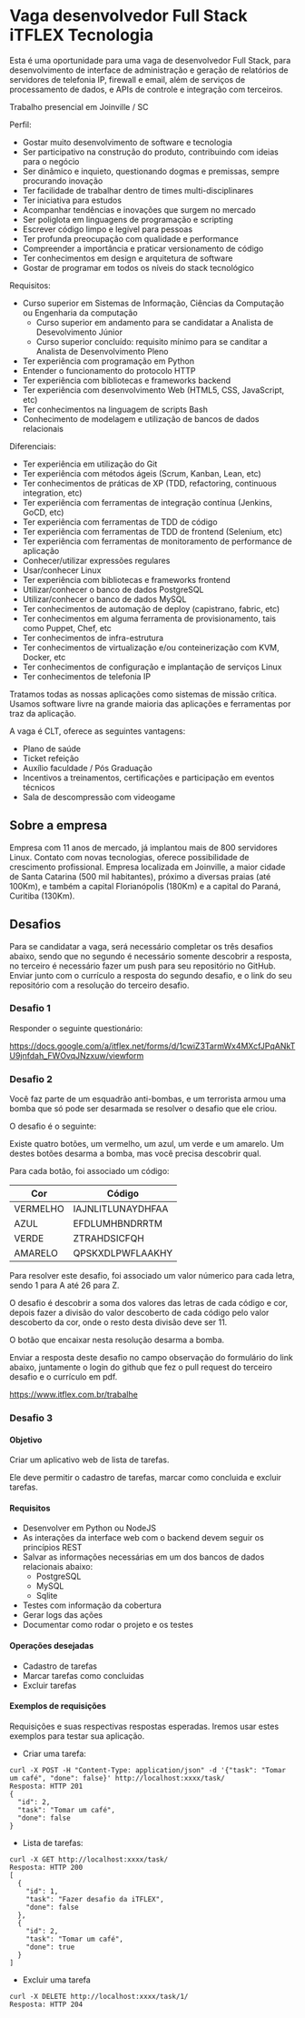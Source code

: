# Vaga desenvolvedor Full Stack iTFLEX Tecnologia

Esta é uma oportunidade para uma vaga de desenvolvedor Full Stack,
para desenvolvimento de interface de administração e geração de relatórios
de servidores de telefonia IP, firewall e email, além de serviços
de processamento de dados, e APIs de controle e integração com terceiros.

Trabalho presencial em Joinville / SC

Perfil:
- Gostar muito desenvolvimento de software e tecnologia
- Ser participativo na construção do produto, contribuindo com ideias para o negócio
- Ser dinâmico e inquieto, questionando dogmas e premissas, sempre procurando inovação
- Ter facilidade de trabalhar dentro de times multi-disciplinares
- Ter iniciativa para estudos
- Acompanhar tendências e inovações que surgem no mercado
- Ser poliglota em linguagens de programação e scripting
- Escrever código limpo e legível para pessoas
- Ter profunda preocupação com qualidade e performance
- Compreender a importância e praticar versionamento de código
- Ter conhecimentos em design e arquitetura de software
- Gostar de programar em todos os níveis do stack tecnológico

Requisitos:
- Curso superior em Sistemas de Informação, Ciências da Computação ou Engenharia da computação
  - Curso superior em andamento para se candidatar a Analista de Desevolvimento Júnior
  - Curso superior concluído: requisito mínimo para se canditar a Analista de Desenvolvimento Pleno
- Ter experiência com programação em Python
- Entender o funcionamento do protocolo HTTP
- Ter experiência com bibliotecas e frameworks backend
- Ter experiência com desenvolvimento Web (HTML5, CSS, JavaScript, etc)
- Ter conhecimentos na linguagem de scripts Bash
- Conhecimento de modelagem e utilização de bancos de dados relacionais

Diferenciais:
- Ter experiência em utilização do Git
- Ter experiência com métodos ágeis (Scrum, Kanban, Lean, etc)
- Ter conhecimentos de práticas de XP (TDD, refactoring, continuous integration, etc)
- Ter experiência com ferramentas de integração contínua (Jenkins, GoCD, etc)
- Ter experiência com ferramentas de TDD de código
- Ter experiência com ferramentas de TDD de frontend (Selenium, etc)
- Ter experiência com ferramentas de monitoramento de performance de aplicação
- Conhecer/utilizar expressões regulares
- Usar/conhecer Linux
- Ter experiência com bibliotecas e frameworks frontend
- Utilizar/conhecer o banco de dados PostgreSQL
- Utilizar/conhecer o banco de dados MySQL
- Ter conhecimentos de automação de deploy (capistrano, fabric, etc)
- Ter conhecimentos em alguma ferramenta de provisionamento, tais como Puppet, Chef, etc
- Ter conhecimentos de infra-estrutura
- Ter conhecimentos de virtualização e/ou conteinerização com KVM, Docker, etc
- Ter conhecimentos de configuração e implantação de serviços Linux
- Ter conhecimentos de telefonia IP

Tratamos todas as nossas aplicações como sistemas de missão crítica.
Usamos software livre na grande maioria das aplicações e ferramentas por traz da aplicação.

A vaga é CLT, oferece as seguintes vantagens:
- Plano de saúde
- Ticket refeição
- Auxílio faculdade / Pós Graduação
- Incentivos a treinamentos, certificações e participação em eventos técnicos
- Sala de descompressão com videogame

## Sobre a empresa

Empresa com 11 anos de mercado, já implantou mais de 800 servidores Linux.
Contato com novas tecnologias, oferece possibilidade de crescimento profissional.
Empresa localizada em Joinville, a maior cidade de Santa Catarina (500 mil habitantes),
próximo a diversas praias (até 100Km), e também a capital Florianópolis (180Km) e a
capital do Paraná, Curitiba (130Km).

## Desafios

Para se candidatar a vaga, será necessário completar os três
desafios abaixo, sendo que no segundo é necessário somente descobrir
a resposta, no terceiro é necessário fazer um push para seu repositório no GitHub.
Enviar junto com o currículo a resposta do segundo desafio, e o link do seu repositório com a resolução do terceiro desafio.

### Desafio 1

Responder o seguinte questionário:

https://docs.google.com/a/itflex.net/forms/d/1cwiZ3TarmWx4MXcfJPqANkTU9jnfdah_FWOvqJNzxuw/viewform

### Desafio 2

Você faz parte de um esquadrão anti-bombas, e um terrorista
armou uma bomba que só pode ser desarmada se resolver o desafio que ele criou.

O desafio é o seguinte:

Existe quatro botões, um vermelho, um azul, um verde e um amarelo.
Um destes botões desarma a bomba, mas você precisa descobrir qual.

Para cada botão, foi associado um código:

| Cor        | Código             |
| ---------- | ------------------ |
| VERMELHO   | IAJNLITLUNAYDHFAA  |
| AZUL       | EFDLUMHBNDRRTM     |
| VERDE      | ZTRAHDSICFQH       |
| AMARELO    | QPSKXDLPWFLAAKHY   |

Para resolver este desafio, foi associado um valor númerico para cada letra,
sendo 1 para A até 26 para Z.

O desafio é descobrir a soma dos valores das letras de cada código e cor,
depois fazer a divisão do valor descoberto de cada código pelo valor descoberto da cor,
onde o resto desta divisão deve ser 11.

O botão que encaixar nesta resolução desarma a bomba.

Enviar a resposta deste desafio no campo observação do formulário do link abaixo,
juntamente o login do github que fez o pull request do terceiro desafio e
o currículo em pdf.

https://www.itflex.com.br/trabalhe

### Desafio 3

#### Objetivo
Criar um aplicativo web de lista de tarefas.

Ele deve permitir o cadastro de tarefas,
marcar como concluida e excluir tarefas.

#### Requisitos
- Desenvolver em Python ou NodeJS
- As interações da interface web com o backend devem seguir os princípios REST
- Salvar as informações necessárias em um dos bancos de dados relacionais abaixo:
  - PostgreSQL
  - MySQL
  - Sqlite
- Testes com informação da cobertura
- Gerar logs das ações
- Documentar como rodar o projeto e os testes

#### Operações desejadas
- Cadastro de tarefas
- Marcar tarefas como concluidas
- Excluir tarefas

#### Exemplos de requisições
Requisições e suas respectivas respostas esperadas. Iremos usar estes exemplos para testar sua aplicação.

- Criar uma tarefa:
```
curl -X POST -H "Content-Type: application/json" -d '{"task": "Tomar um café", "done": false}' http://localhost:xxxx/task/
Resposta: HTTP 201
{
  "id": 2,
  "task": "Tomar um café",
  "done": false
}
```

- Lista de tarefas:
```
curl -X GET http://localhost:xxxx/task/
Resposta: HTTP 200
[
  {
    "id": 1,
    "task": "Fazer desafio da iTFLEX",
    "done": false
  },
  {
    "id": 2,
    "task": "Tomar um café",
    "done": true
  }
]
```

- Excluir uma tarefa
```
curl -X DELETE http://localhost:xxxx/task/1/
Resposta: HTTP 204
```
